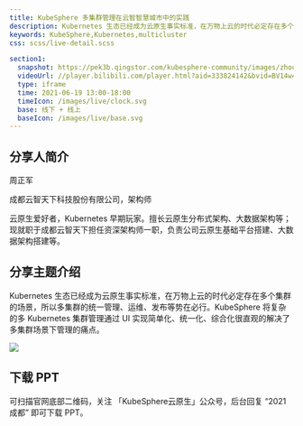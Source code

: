 ```yaml
---
title: KubeSphere 多集群管理在云智智慧城市中的实践
description: Kubernetes 生态已经成为云原生事实标准，在万物上云的时代必定存在多个集群的场景，所以多集群的统一管理、运维、发布等势在必行。KubeSphere 将复杂的多 Kubernetes 集群管理通过 UI 实现简单化、统一化、综合化很直观的解决了多集群场景下管理的痛点。
keywords: KubeSphere,Kubernetes,multicluster 
css: scss/live-detail.scss

section1:
  snapshot: https://pek3b.qingstor.com/kubesphere-community/images/zhouzhengjun-chengdu.jpg
  videoUrl: //player.bilibili.com/player.html?aid=333824142&bvid=BV14w411o7HX&cid=357619667&page=1&high_quality=1
  type: iframe
  time: 2021-06-19 13:00-18:00
  timeIcon: /images/live/clock.svg
  base: 线下 + 线上
  baseIcon: /images/live/base.svg
---
```


## 分享人简介

周正军

成都云智天下科技股份有限公司，架构师

云原生爱好者，Kubernetes 早期玩家。擅长云原生分布式架构、大数据架构等；现就职于成都云智天下担任资深架构师一职，负责公司云原生基础平台搭建、大数据架构搭建等。

## 分享主题介绍

Kubernetes 生态已经成为云原生事实标准，在万物上云的时代必定存在多个集群的场景，所以多集群的统一管理、运维、发布等势在必行。KubeSphere 将复杂的多 Kubernetes 集群管理通过 UI 实现简单化、统一化、综合化很直观的解决了多集群场景下管理的痛点。

![](https://pek3b.qingstor.com/kubesphere-community/images/chengdu-poster-3.jpg)

## 下载 PPT

可扫描官网底部二维码，关注 「KubeSphere云原生」公众号，后台回复 “2021 成都” 即可下载 PPT。

